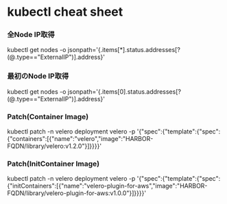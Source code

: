 # kubectl cheat sheet

### 全Node IP取得
kubectl get nodes -o jsonpath='{.items[*].status.addresses[?(@.type=="ExternalIP")].address}'

### 最初のNode IP取得
kubectl get nodes -o jsonpath='{.items[0].status.addresses[?(@.type=="ExternalIP")].address}'

### Patch(Container Image)
kubectl patch -n velero deployment velero -p '{"spec":{"template":{"spec":{"containers":[{"name":"velero","image":"HARBOR-FQDN/library/velero:v1.2.0"}]}}}}'  

### Patch(InitContainer Image)
kubectl patch -n velero deployment velero -p '{"spec":{"template":{"spec":{"initContainers":[{"name":"velero-plugin-for-aws","image":"HARBOR-FQDN/library/velero-plugin-for-aws:v1.0.0"}]}}}}'  
